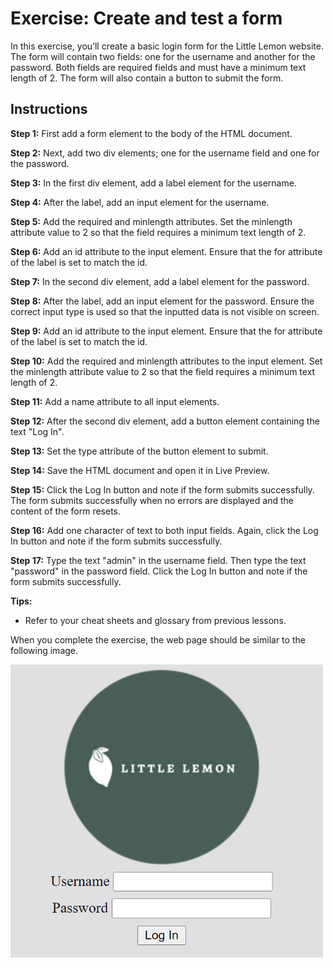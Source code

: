 # Exercise: Create and test a form

In this exercise, you’ll create a basic login form for the Little Lemon website. The form will contain two fields: one for the username and another for the password. Both fields are required fields and must have a minimum text length of 2. The form will also contain a button to submit the form.

## Instructions

__Step 1:__ First add a form element to the body of the HTML document.

__Step 2:__ Next, add two div elements; one for the username field and one for the password.

__Step 3:__ In the first div element, add a label element for the username.

__Step 4:__ After the label, add an input element for the username.

__Step 5:__ Add the required and minlength attributes. Set the minlength attribute value to 2 so that the field requires a minimum text length of 2.

__Step 6:__ Add an id attribute to the input element. Ensure that the for attribute of the label is set to match the id.

__Step 7:__ In the second div element, add a label element for the password.

__Step 8:__ After the label, add an input element for the password. Ensure the correct input type is used so that the inputted data is not visible on screen.

__Step 9:__ Add an id attribute to the input element. Ensure that the for attribute of the label is set to match the id.

__Step 10:__ Add the required and minlength attributes to the input element. Set the minlength attribute value to 2 so that the field requires a minimum text length of 2.

__Step 11:__ Add a name attribute to all input elements.

__Step 12:__ After the second div element, add a button element containing the text "Log In".

__Step 13:__ Set the type attribute of the button element to submit.

__Step 14:__ Save the HTML document and open it in Live Preview.

__Step 15:__ Click the Log In button and note if the form submits successfully. The form submits successfully when no errors are displayed and the content of the form resets.

__Step 16:__ Add one character of text to both input fields. Again, click the Log In button and note if the form submits successfully.

__Step 17:__ Type the text "admin" in the username field. Then type the text "password" in the password field. Click the Log In button and note if the form submits successfully.

__Tips:__ 

- Refer to your cheat sheets and glossary from previous lessons.

When you complete the exercise, the web page should be similar to the following image.

<img src="./img1.png" width=500>